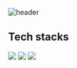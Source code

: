 ![header](https://capsule-render.vercel.app/api?type=waving&color=auto&height=300&section=header&fontSize=90)

## Tech stacks
<img src="https://img.shields.io/badge/HTML-3766AB?style=flat-square&logo=HTML5&logoColor=white"/>
<img src="https://img.shields.io/badge/CSS-#1572B6?style=flat-square&logo=CSS3&logoColor=white"/>
<img src="https://img.shields.io/badge/Javascript-#1572B6?style=flat-square&logo=JavaScript&logoColor=white"/>
